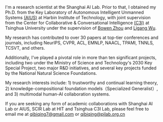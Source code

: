 
I'm a research scientist at the Shanghai AI Lab. Prior to that, I obtained my Ph.D. from the Key Laboratory of Autonomous Intelligent Unmanned Systems [(AIUS)](https://aius.hit.edu.cn/12888/list.htm) at Harbin Institute of Technology, with joint supervision from the Center for Collaborative & Conversational Intelligence [(C3I)](http://c3i.ee.tsinghua.edu.cn/people/) at Tsinghua University under the supervision of [Bowen Zhou](http://web.ee.tsinghua.edu.cn/zhoubowen/zh_CN/index.htm) and [Ligang Wu](https://homepage.hit.edu.cn/wuligang). 

My research has contributed to over 30 papers at top-tier conferences and journals, including NeurIPS, CVPR, ACL, EMNLP, NAACL, TPAMI, TNNLS, TCSVT, and others. 

Additionally, I've played a pivotal role in more than ten significant projects, including two under the Ministry of Science and Technology's 2030 Key Special Project, two major R&D initiatives, and several key projects funded by the National Natural Science Foundations.

My research interests include: 1) trustworthy and continual learning theory, 2) knowledge-compositional foundation models（Specialized Generalist）, and 3) multimodal human-AI collaboration systems.

If you are seeking any form of academic collaborations with Shanghai AI Lab or AIUS, SCIR Lab at HIT and Tsinghua C3I Lab, please feel free to email me at [qibiqing7@gmail.com](qibiqing@gmail.com) or [qibiqing@pjlab.org.cn](qibiqing@pjlab.org.cn)
